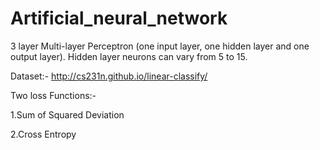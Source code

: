 # Artificial_neural_network
3 layer Multi-layer Perceptron (one input layer, one hidden layer and one output layer). Hidden layer neurons can vary from 5 to 15.

Dataset:- http://cs231n.github.io/linear-classify/

Two loss Functions:-
  
  1.Sum of Squared Deviation
  
  2.Cross Entropy
